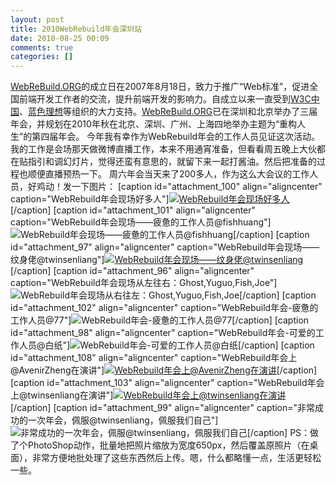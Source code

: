 ```yaml
---
layout: post
title: 2010WebRebuild年会深圳站
date: 2010-08-25 00:09
comments: true
categories: []
---
```

<a href="http://www.webrebuild.org/">WebReBuild.ORG</a>的成立日在2007年8月18日，致力于推广“Web标准”，促进全国前端开发工作者的交流，提升前端开发的影响力。自成立以来一直受到<a href="http://www.chinaw3c.org/">W3C中国</a>、<a href="http://www.blueidea.com/">蓝色理想</a>等组织的大力支持。<a href="http://www.webrebuild.org/">WebReBuild.ORG</a>已在深圳和北京举办了三届年会，并规划在2010年秋在北京、深圳、广州、上海四地举办主题为“重构人生”的第四届年会。
今年我有幸作为WebRebuild年会的工作人员见证这次活动。我的工作是会场那天做微博直播工作，本来不用通宵准备，但看看周五晚上大伙都在贴指引和调幻灯片，觉得还蛮有意思的，就留下来一起打酱油。然后把准备的过程也顺便直播预热一下。
周六年会当天来了200多人，作为这么大会议的工作人员，好鸡动！发一下图片：
[caption id="attachment_100" align="aligncenter"  caption="WebRebuild年会现场好多人"]<a href="http://webrebuild.org/shenzhen/"><img class="size-full wp-image-100 " title="WebRebuild年会现场好多人" src="http://yuguo.us/files/2010/08/IMG_6671.jpg" alt="WebRebuild年会现场好多人"   /></a>[/caption]
[caption id="attachment_101" align="aligncenter"  caption="WebRebuild年会现场——疲惫的工作人员@fishhuang"]<img class="size-full wp-image-101 " title="WebRebuild年会现场——疲惫的工作人员@fishhuang" src="http://yuguo.us/files/2010/08/IMG_6704.jpg" alt="WebRebuild年会现场——疲惫的工作人员@fishhuang"   />[/caption]
[caption id="attachment_97" align="aligncenter"  caption="WebRebuild年会现场——纹身佬@twinsenliang"]<a href="http://twinsenliang.net/"><img class="size-full wp-image-97" title="WebRebuild年会现场——纹身佬@twinsenliang" src="http://yuguo.us/files/2010/08/IMG_6609.jpg" alt="WebRebuild年会现场——纹身佬@twinsenliang"   /></a>[/caption]
[caption id="attachment_96" align="aligncenter"  caption="WebRebuild年会现场从左往右：Ghost,Yuguo,Fish,Joe"]<img class="size-full wp-image-96" title="WebRebuild年会现场从右往左：Ghost,Yuguo,Fish,Joe" src="http://yuguo.us/files/2010/08/IMG_6590.jpg" alt="WebRebuild年会现场从右往左：Ghost,Yuguo,Fish,Joe"   />[/caption]
[caption id="attachment_102" align="aligncenter"  caption="WebRebuild年会-疲惫的工作人员@77"]<img class="size-full wp-image-102" title="WebRebuild年会-疲惫的工作人员@77" src="http://yuguo.us/files/2010/08/IMG_6724.jpg" alt="WebRebuild年会-疲惫的工作人员@77"   />[/caption]
[caption id="attachment_98" align="aligncenter"  caption="WebRebuild年会-可爱的工作人员@白纸"]<img class="size-full wp-image-98" title="WebRebuild年会-可爱的工作人员@白纸" src="http://yuguo.us/files/2010/08/IMG_6627.jpg" alt="WebRebuild年会-可爱的工作人员@白纸"   />[/caption]
[caption id="attachment_108" align="aligncenter"  caption="WebRebuild年会上@AvenirZheng在演讲"]<a href="http://avenirzheng.net/"><img class="size-full wp-image-108" title="WebRebuild年会上@AvenirZheng在演讲" src="http://yuguo.us/files/2010/08/IMG_6620.jpg" alt="WebRebuild年会上@AvenirZheng在演讲"   /></a>[/caption]
[caption id="attachment_103" align="aligncenter"  caption="WebRebuild年会上@twinsenliang在演讲"]<a href="http://yuguo.us/files/2010/08/IMG_6735.jpg"><img class="size-full wp-image-103" title="WebRebuild年会上@twinsenliang在演讲" src="http://yuguo.us/files/2010/08/IMG_6735.jpg" alt="WebRebuild年会上@twinsenliang在演讲"   /></a>[/caption]
[caption id="attachment_99" align="aligncenter"  caption="非常成功的一次年会，佩服@twinsenliang，佩服我们自己"]<img class="size-full wp-image-99" title="非常成功的一次年会，佩服@twinsenliang，佩服我们自己" src="http://yuguo.us/files/2010/08/IMG_6646.jpg" alt="非常成功的一次年会，佩服@twinsenliang，佩服我们自己"   />[/caption]
PS：做了个PhotoShop动作，批量地把照片缩放为宽度650px，然后覆盖原照片（在桌面），非常方便地批处理了这些东西然后上传。嗯，什么都略懂一点，生活更轻松一些。
